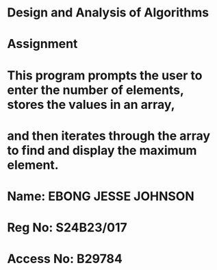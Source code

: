 # Design and Analysis of Algorithms
# Assignment
# This program prompts the user to enter the number of elements, stores the values in an array, 
# and then iterates through the array to find and display the maximum element. 

# Name: EBONG JESSE JOHNSON
# Reg No: S24B23/017
# Access No: B29784
